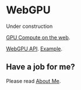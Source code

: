 ﻿# WebGPU
Under construction

[GPU Compute on the web](https://web.dev/gpu-compute/).

[WebGPU API](https://raw.githack.com/anhr/WebGPU/master/jsdoc/index.html).
[Example](https://raw.githack.com/anhr/WebGPU/master/Examples/index.html).

 ## Have a job for me?
Please read [About Me](https://anhr.github.io/AboutMe/).
